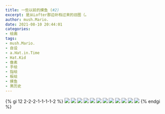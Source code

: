 ```yaml
---
title: 一些以前的摸鱼 (#2)
excerpt: 是从Lofter那边补档过来的旧图（。
author: mush.Mario.
date: 2021-08-10 20:44:01
categories:
- 绘画
tags:
- mush.Mario.
- 自设
- a.Hat.in.Time
- Hat.Kid
- 像素
- 手绘
- 指绘
- 板绘
- 摸鱼
- 黑历史
---
```


{% gi 12 2-2-2-1-1-1-1-2 %}
<img src="./index/images/oldheader_1.png" />
<img src="./index/images/old_pixelart.png" />
<img src="./index/images/oldheader_2_1.jpg" />
<img src="./index/images/oldheader_2_2.jpg" />
<img src="./index/images/oldheader_3_1.png" />
<img src="./index/images/oldheader_3_2.png" />
<img src="./index/images/mush_2019.jpg" />
<img src="./index/images/sad.jpg" />
<img src="./index/images/hat_kid.jpg" />
<img src="./index/images/pain.jpg" />
<img src="./index/images/old_BG.png" />
<img src="./index/images/birthday_2020.png" />
{% endgi %}
